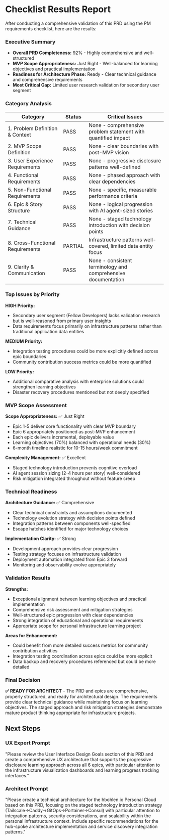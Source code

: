 # Checklist Results Report

After conducting a comprehensive validation of this PRD using the PM requirements checklist, here are the results:

### Executive Summary
- **Overall PRD Completeness:** 92% - Highly comprehensive and well-structured
- **MVP Scope Appropriateness:** Just Right - Well-balanced for learning objectives and practical implementation
- **Readiness for Architecture Phase:** Ready - Clear technical guidance and comprehensive requirements
- **Most Critical Gap:** Limited user research validation for secondary user segment

### Category Analysis

| Category                         | Status  | Critical Issues |
| -------------------------------- | ------- | --------------- |
| 1. Problem Definition & Context  | PASS    | None - comprehensive problem statement with quantified impact |
| 2. MVP Scope Definition          | PASS    | None - clear boundaries with post-MVP vision |
| 3. User Experience Requirements  | PASS    | None - progressive disclosure patterns well-defined |
| 4. Functional Requirements       | PASS    | None - phased approach with clear dependencies |
| 5. Non-Functional Requirements   | PASS    | None - specific, measurable performance criteria |
| 6. Epic & Story Structure        | PASS    | None - logical progression with AI agent-sized stories |
| 7. Technical Guidance            | PASS    | None - staged technology introduction with decision points |
| 8. Cross-Functional Requirements | PARTIAL | Infrastructure patterns well-covered, limited data entity focus |
| 9. Clarity & Communication       | PASS    | None - consistent terminology and comprehensive documentation |

### Top Issues by Priority

**HIGH Priority:**
- Secondary user segment (Fellow Developers) lacks validation research but is well-reasoned from primary user insights
- Data requirements focus primarily on infrastructure patterns rather than traditional application data entities

**MEDIUM Priority:**
- Integration testing procedures could be more explicitly defined across epic boundaries
- Community contribution success metrics could be more quantified

**LOW Priority:**
- Additional comparative analysis with enterprise solutions could strengthen learning objectives
- Disaster recovery procedures mentioned but not deeply specified

### MVP Scope Assessment

**Scope Appropriateness:** ✅ Just Right
- Epic 1-5 deliver core functionality with clear MVP boundary
- Epic 6 appropriately positioned as post-MVP enhancement
- Each epic delivers incremental, deployable value
- Learning objectives (70%) balanced with operational needs (30%)
- 6-month timeline realistic for 10-15 hours/week commitment

**Complexity Management:** ✅ Excellent
- Staged technology introduction prevents cognitive overload
- AI agent session sizing (2-4 hours per story) well-considered
- Risk mitigation integrated throughout without feature creep

### Technical Readiness

**Architecture Guidance:** ✅ Comprehensive
- Clear technical constraints and assumptions documented
- Technology evolution strategy with decision points defined
- Integration patterns between components well-specified
- Escape hatches identified for major technology choices

**Implementation Clarity:** ✅ Strong
- Development approach provides clear progression
- Testing strategy focuses on infrastructure validation
- Deployment automation integrated from Epic 3 forward
- Monitoring and observability evolve appropriately

### Validation Results

**Strengths:**
- Exceptional alignment between learning objectives and practical implementation
- Comprehensive risk assessment and mitigation strategies
- Well-structured epic progression with clear dependencies
- Strong integration of educational and operational requirements
- Appropriate scope for personal infrastructure learning project

**Areas for Enhancement:**
- Could benefit from more detailed success metrics for community contribution activities
- Integration testing coordination across epics could be more explicit
- Data backup and recovery procedures referenced but could be more detailed

### Final Decision

**✅ READY FOR ARCHITECT** - The PRD and epics are comprehensive, properly structured, and ready for architectural design. The requirements provide clear technical guidance while maintaining focus on learning objectives. The staged approach and risk mitigation strategies demonstrate mature product thinking appropriate for infrastructure projects.

## Next Steps

### UX Expert Prompt
"Please review the User Interface Design Goals section of this PRD and create a comprehensive UX architecture that supports the progressive disclosure learning approach across all 6 epics, with particular attention to the infrastructure visualization dashboards and learning progress tracking interfaces."

### Architect Prompt
"Please create a technical architecture for the hbohlen.io Personal Cloud based on this PRD, focusing on the staged technology introduction strategy (Tailscale→Caddy→GitOps→Portainer→Consul) with particular attention to integration patterns, security considerations, and scalability within the personal infrastructure context. Include specific recommendations for the hub-spoke architecture implementation and service discovery integration patterns."